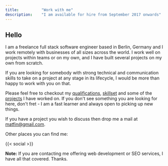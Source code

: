 ```yaml
---
title: 			"Work with me"
description: 	"I am available for hire from September 2017 onwards"
---
```


## Hello
I am a freelance full stack software engineer based in Berlin, Germany and I work remotely with businesses of all sizes across the world. I work well on projects within teams or on my own, and I have built several projects on my own from scratch.

If you are looking for somebody with strong technical and communication skills to take on a project at any stage in its lifecycle, I would be more than happy to work with you on that.

Please feel free to checkout my [qualifications](/cv), [skillset](/#skills) and some of the [projects](/projects) I have worked on. If you don't see something you are looking for here, don't fret - I am a fast learner and always open to picking up new things.

If you have a project you wish to discuss then drop me a mail at [<matfin@gmail.com>](mailto:matfin@gmail.com).

Other places you can find me:

{{< social >}}

**Note:** If you are contacting me offering web development or SEO services, I have all that covered. Thanks.